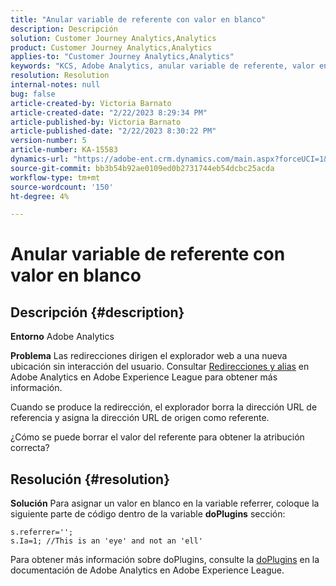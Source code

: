 ```yaml
---
title: "Anular variable de referente con valor en blanco"
description: Descripción
solution: Customer Journey Analytics,Analytics
product: Customer Journey Analytics,Analytics
applies-to: "Customer Journey Analytics,Analytics"
keywords: "KCS, Adobe Analytics, anular variable de referente, valor en blanco"
resolution: Resolution
internal-notes: null
bug: false
article-created-by: Victoria Barnato
article-created-date: "2/22/2023 8:29:34 PM"
article-published-by: Victoria Barnato
article-published-date: "2/22/2023 8:30:22 PM"
version-number: 5
article-number: KA-15583
dynamics-url: "https://adobe-ent.crm.dynamics.com/main.aspx?forceUCI=1&pagetype=entityrecord&etn=knowledgearticle&id=4f33cb9d-efb2-ed11-83fe-6045bd0067ea"
source-git-commit: bb3b54b92ae0109ed0b2731744eb54dcbc25acda
workflow-type: tm+mt
source-wordcount: '150'
ht-degree: 4%

---
```


# Anular variable de referente con valor en blanco

## Descripción {#description}


<b>Entorno</b>
Adobe Analytics

<b>Problema</b>
Las redirecciones dirigen el explorador web a una nueva ubicación sin interacción del usuario. Consultar [Redirecciones y alias](https://docs.adobe.com/content/help/en/analytics/technotes/redirects.html) en Adobe Analytics en Adobe Experience League para obtener más información.

Cuando se produce la redirección, el explorador borra la dirección URL de referencia y asigna la dirección URL de origen como referente.

¿Cómo se puede borrar el valor del referente para obtener la atribución correcta?


## Resolución {#resolution}


<b>Solución</b>
Para asignar un valor en blanco en la variable referrer, coloque la siguiente parte de código dentro de la variable <b>doPlugins</b> sección:


```
s.referrer='';
s.Ia=1; //This is an 'eye' and not an 'ell'
```


Para obtener más información sobre doPlugins, consulte la [doPlugins](https://experienceleague.adobe.com/docs/analytics/implementation/vars/functions/doplugins.html "Haga clic en el siguiente vínculo: https://docs.adobe.com/content/help/en/analytics/implementation/vars/functions/doplugins.html") en la documentación de Adobe Analytics en Adobe Experience League.


